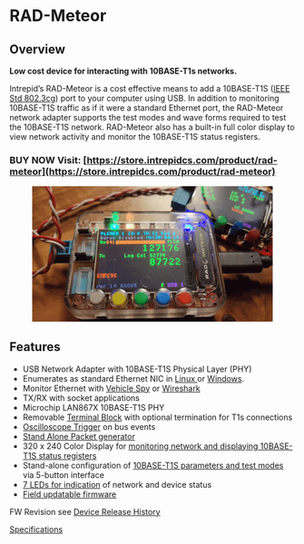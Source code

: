 # RAD-Meteor

## Overview&#x20;

**Low cost device for interacting with 10BASE-T1s networks.**

Intrepid’s RAD-Meteor is a cost effective means to add a 10BASE-T1S ([IEEE Std 802.3cg](https://standards.ieee.org/search/?q=802.3cg)) port to your computer using USB. In addition to monitoring 10BASE-T1S traffic as if it were a standard Ethernet port, the RAD-Meteor network adapter supports the test modes and wave forms required to test the 10BASE-T1S network. RAD-Meteor also has a built-in full color display to view network activity and monitor the 10BASE-T1S status registers.

### BUY NOW Visit: [https://store.intrepidcs.com/product/rad-meteor](https://store.intrepidcs.com/product/rad-meteor)

<figure><img src=".gitbook/assets/meteor.gif" alt=""><figcaption></figcaption></figure>

## Features

* USB Network Adapter with 10BASE-T1S Physical Layer (PHY)
* Enumerates as standard Ethernet NIC in [Linux ](using-on-linux.md)or [Windows](using-on-windows/).
* Monitor Ethernet with [Vehicle Spy](using-on-windows/using-in-vehicle-spy.md) or [Wireshark](https://www.wireshark.org/)
* TX/RX with socket applications
* Microchip LAN867X 10BASE-T1S PHY
* Removable [Terminal Block](10baset1s-connections.md) with optional termination for T1s connections
* [Oscilloscope Trigger](oscilloscope-trigger.md) on bus events
* [Stand Alone Packet generator](stand-alone-packet-generator.md)
* 320 x 240 Color Display for [monitoring network and displaying 10BASE-T1S status registers](display-main-screen/)
* Stand-alone configuration of [10BASE-T1S parameters and test modes](10baset1s-test-modes.md) via 5-button interface
* [7 LEDs for indication](led-indicators/) of network and device status
* &#x20;[Field updatable firmware](firmware-update/)

FW Revision see [Device Release History](firmware-update/device-release-history.md)

[Specifications](specifications.md)
